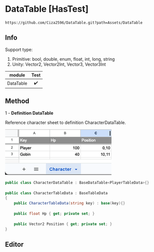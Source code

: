 # DataTable [HasTest]
```
https://github.com/Ciza2596/DataTable.git?path=Assets/DataTable
```

## Info
Support type:
  1. Primitive: bool, double, enum, float, int, long, string
  2. Unity: Vector2, Vector2Int, Vector3, Vector3Int

module | Test |
--- | :---: |
DataTable| ✔️ |


## Method

1 - **Definition DataTable**

Reference character sheet to definition CharacterDataTable.

<img src="Document/Image/CharacterSheet.png?"/>

```csharp
public class CharacterDataTable : BaseDataTable<PlayerTableData>{}

public class CharacterTableData : BaseTableData
{
    public CharacterTableData(string key) : base(key){}

    public float Hp { get; private set; }

    public Vector2 Position { get; private set; }
}
```

## Editor
